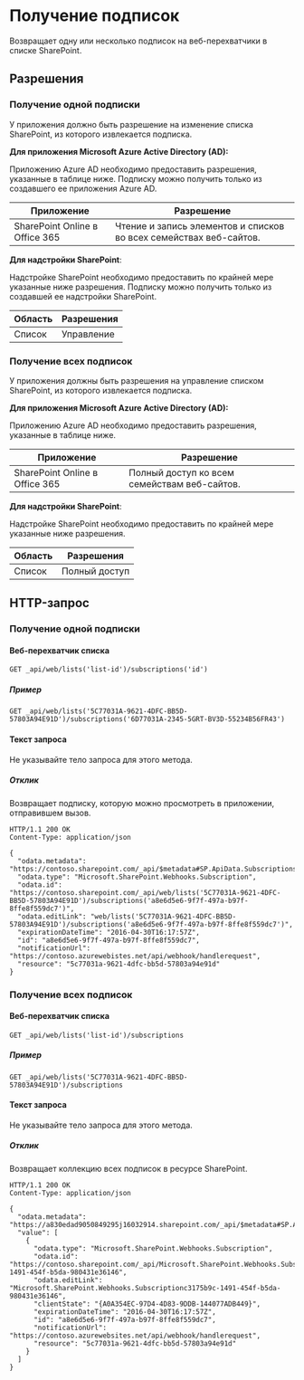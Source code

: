 # <a name="get-subscriptions"></a>Получение подписок

Возвращает одну или несколько подписок на веб-перехватчики в списке SharePoint.

## <a name="permissions"></a>Разрешения

### <a name="get-a-single-subscription"></a>Получение одной подписки

У приложения должно быть разрешение на изменение списка SharePoint, из которого извлекается подписка.

**Для приложения Microsoft Azure Active Directory (AD):**

Приложению Azure AD необходимо предоставить разрешения, указанные в таблице ниже. Подписку можно получить только из создавшего ее приложения Azure AD. 

Приложение | Разрешение 
------------|------------
SharePoint Online в Office 365|Чтение и запись элементов и списков во всех семействах веб-сайтов.

**Для надстройки SharePoint**:

Надстройке SharePoint необходимо предоставить по крайней мере указанные ниже разрешения. Подписку можно получить только из создавшей ее надстройки SharePoint. 

Область | Разрешения 
------|------------
Список|Управление

### <a name="get-all-subscriptions"></a>Получение всех подписок

У приложения должны быть разрешения на управление списком SharePoint, из которого извлекается подписка.

**Для приложения Microsoft Azure Active Directory (AD):**

Приложению Azure AD необходимо предоставить разрешения, указанные в таблице ниже. 

Приложение | Разрешение 
------------|------------
SharePoint Online в Office 365|Полный доступ ко всем семействам веб-сайтов.

**Для надстройки SharePoint**:

Надстройке SharePoint необходимо предоставить по крайней мере указанные ниже разрешения. 

Область | Разрешения 
------|------------
Список|Полный доступ

## <a name="http-request"></a>HTTP-запрос

### <a name="get-a-single-subscription"></a>Получение одной подписки

#### <a name="list-webhook"></a>Веб-перехватчик списка
```
GET _api/web/lists('list-id')/subscriptions('id')
```

##### <a name="example"></a>Пример

```http
GET _api/web/lists('5C77031A-9621-4DFC-BB5D-57803A94E91D')/subscriptions('6D77031A-2345-5GRT-BV3D-55234B56FR43')
```

#### <a name="request-body"></a>Текст запроса

Не указывайте тело запроса для этого метода.

##### <a name="response"></a>Отклик

Возвращает подписку, которую можно просмотреть в приложении, отправившем вызов.

```http
HTTP/1.1 200 OK
Content-Type: application/json

{
  "odata.metadata": "https://contoso.sharepoint.com/_api/$metadata#SP.ApiData.Subscriptions/@Element",
  "odata.type": "Microsoft.SharePoint.Webhooks.Subscription",
  "odata.id": "https://contoso.sharepoint.com/_api/web/lists('5C77031A-9621-4DFC-BB5D-57803A94E91D')/subscriptions('a8e6d5e6-9f7f-497a-b97f-8ffe8f559dc7')",
  "odata.editLink": "web/lists('5C77031A-9621-4DFC-BB5D-57803A94E91D')/subscriptions('a8e6d5e6-9f7f-497a-b97f-8ffe8f559dc7')",
  "expirationDateTime": "2016-04-30T16:17:57Z",
  "id": "a8e6d5e6-9f7f-497a-b97f-8ffe8f559dc7",
  "notificationUrl": "https://contoso.azurewebistes.net/api/webhook/handlerequest",
  "resource": "5c77031a-9621-4dfc-bb5d-57803a94e91d"
}
```

### <a name="get-all-subscriptions"></a>Получение всех подписок

#### <a name="list-webhook"></a>Веб-перехватчик списка
```
GET _api/web/lists('list-id')/subscriptions
```

##### <a name="example"></a>Пример

```http
GET _api/web/lists('5C77031A-9621-4DFC-BB5D-57803A94E91D')/subscriptions
```

#### <a name="request-body"></a>Текст запроса

Не указывайте тело запроса для этого метода.

##### <a name="response"></a>Отклик

Возвращает коллекцию всех подписок в ресурсе SharePoint. 

```http
HTTP/1.1 200 OK
Content-Type: application/json

{
  "odata.metadata": "https://a830edad9050849295j16032914.sharepoint.com/_api/$metadata#SP.ApiData.Subscriptions",
  "value": [
    {
      "odata.type": "Microsoft.SharePoint.Webhooks.Subscription",
      "odata.id": "https://contoso.sharepoint.com/_api/Microsoft.SharePoint.Webhooks.Subscriptionc3175b9c-1491-454f-b5da-980431e36146",
      "odata.editLink": "Microsoft.SharePoint.Webhooks.Subscriptionc3175b9c-1491-454f-b5da-980431e36146",
      "clientState": "{A0A354EC-97D4-4D83-9DDB-144077ADB449}",
      "expirationDateTime": "2016-04-30T16:17:57Z",
      "id": "a8e6d5e6-9f7f-497a-b97f-8ffe8f559dc7",
      "notificationUrl": "https://contoso.azurewebsites.net/api/webhook/handlerequest",
      "resource": "5c77031a-9621-4dfc-bb5d-57803a94e91d"
    }
  ]
}
```
